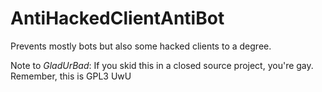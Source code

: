 # AntiHackedClientAntiBot
Prevents mostly bots but also some hacked clients to a degree.

Note to *GladUrBad*: If you skid this in a closed source project, you're gay. Remember, this is GPL3 UwU
